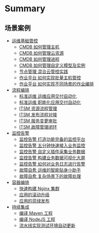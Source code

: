 # Summary

## 场景案例

* [运维基础管控]()
    * [CMDB 如何管理主机](CD/CMDB/CMDB_management_hosts.md)
    * [CMDB 如何管理云资源](CD/CMDB/CMDB如何管理云资源.md)
    * [CMDB 如何管理进程](CD/CMDB/CMDB_management_process.md)
    * [CMDB 如何管理自定义模型及实例](CD/CMDB/CMDB_management_database_middleware.md)
    * [节点管理 混合云管控实践](CD/Automation/Hybrid_cloud_management.md)
    * [作业平台 如何实现批量主机管控](CD/Automation/Massive_host_control.md)
    * [作业平台 如何实现不同场景的作业编排](CD/JOB/如何实现不同场景的作业编排.md)
* [流程编排]()
    * [标准运维 运维应用交付自动化](CD/Automation/application_deployment.md)
    * [标准运维 职能化应用交付自动化](CD/Automation/ops_half_automation.md)
    * [ITSM 资源流程管理](CO/ITSM/Service_Request.md)
    * [ITSM 发布流程对接](CO/ITSM/Release_Management.md)
    * [ITSM 服务变更审批](CO/ITSM/Change_Management.md)
    * [ITSM 故障管理闭环](CO/ITSM/Incident_Management.md)
* [监控告警]()
    * [监控告警 打造功能完备的监控平台](6.1/监控平台/产品白皮书/quickstart/README.md)
    * [监控告警 五分钟快速接入业务监控](6.1/监控平台/产品白皮书/quickstart/best-practices.md)
    * [监控告警 自定义插件采集业务数据](6.1/监控平台/产品白皮书/functions/conf/plugins.md)
    * [监控告警 构建业务数据可视化大屏](6.1/监控平台/产品白皮书/data-visualization/dashboard.md)
    * [监控告警 如何对业务日志进行告警](6.1/监控平台/产品白皮书/guide/keywords_event.md)
    * [故障自愈 运维的智能贴身小助手](6.1/故障自愈/产品白皮书/concepts/fta_solutions.md)
    * [故障自愈 复杂场景下的故障处理](6.1/故障自愈/产品白皮书/guide/ping_Unreachable_fault_replacement_package.md)
* [容器编排]()
    * [快速构建 Nginx 集群](CD/BCS/Bcs_deploy_nginx_cluster.md)
    * [应用的滚动升级](CD/BCS/Bcs_app_Rolling_Update_Deployment.md)
    * [应用的蓝绿发布](CD/BCS/Bcs_blue_green_deployment.md)
* [持续集成]()
    * [编译 Maven 工程](6.1/持续集成平台/产品白皮书/Examples/Java-Maven.md)
    * [编译 NodeJS 工程](6.1/持续集成平台/产品白皮书/Examples/Node.md)
    * [流水线实现测试环境自动更新](CI/Pipeline_git_commit_to_stag.md)